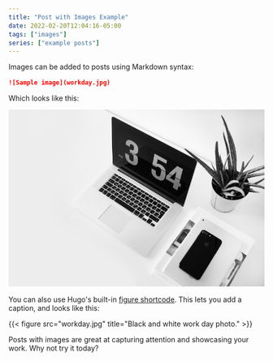 ```yaml
---
title: "Post with Images Example"
date: 2022-02-20T12:04:16-05:00
tags: ["images"]
series: ["example posts"]
---
```


Images can be added to posts using Markdown syntax:

```md
![Sample image](workday.jpg)
```

Which looks like this:

![Sample image](workday.jpg)

You can also use Hugo's built-in [figure shortcode](https://gohugo.io/content-management/shortcodes/#figure). This lets you add a caption, and looks like this:

{{< figure src="workday.jpg" title="Black and white work day photo." >}}

Posts with images are great at capturing attention and showcasing your work. Why not try it today?
